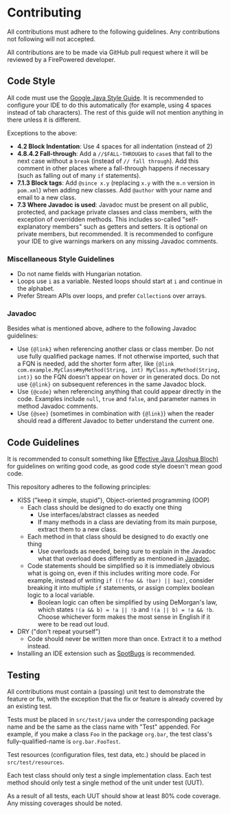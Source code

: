 # Contributing

All contributions must adhere to the following guidelines. Any contributions not following will not accepted.

All contributions are to be made via GitHub pull request where it will be reviewed by a FirePowered developer.

## Code Style

All code must use the [Google Java Style Guide](https://google.github.io/styleguide/javaguide.html). It is recommended to configure your IDE to do this automatically (for example, using 4 spaces instead of tab characters). The rest of this guide will not mention anything in there unless it is different.

Exceptions to the above:

- **4.2 Block Indentation**: Use 4 spaces for all indentation (instead of 2)
- **4.8.4.2 Fall-through**: Add a `//$FALL-THROUGH$` to `case`s that fall to the next case without a `break` (instead of `// fall through`). Add this comment in other places where a fall-through happens if necessary (such as falling out of many `if` statements).
- **7.1.3 Block tags**: Add `@since x.y` (replacing `x.y` with the `m.n` version in `pom.xml`) when adding new classes. Add `@author` with your name and email to a new class.
- **7.3 Where Javadoc is used**: Javadoc must be present on all public, protected, and package private classes and class members, with the exception of overridden methods. This includes so-called "self-explanatory members" such as getters and setters. It is optional on private members, but recommended. It is recommended to configure your IDE to give warnings markers on any missing Javadoc comments.

### Miscellaneous Style Guidelines
* Do not name fields with Hungarian notation.
* Loops use `i` as a variable. Nested loops should start at `i` and continue in the alphabet.
* Prefer Stream APIs over loops, and prefer `Collection`s over arrays.

### Javadoc

Besides what is mentioned above, adhere to the following Javadoc guidelines:

- Use `{@link}` when referencing another class or class member. Do not use fully qualified package names. If not otherwise imported, such that a FQN is needed, add the shorter form after, like `{@link com.example.MyClass#myMethod(String, int) MyClass.myMethod(String, int)}` so the FQN doesn't appear on hover or in generated docs. Do not use `{@link}` on subsequent references in the same Javadoc block.
- Use `{@code}` when referencing anything that could appear directly in the code. Examples include `null`, `true` and `false`, and parameter names in method Javadoc comments.
- Use `{@see}` (sometimes in combination with `{@link}`) when the reader should read a different Javadoc to better understand the current one.

## Code Guidelines

It is recommended to consult something like [Effective Java (Joshua Bloch)](https://www.google.com/books/edition/Effective_Java/1cVqswEACAAJ) for guidelines on writing good code, as good code style doesn't mean good code.

This repository adheres to the following principles:

- KISS ("keep it simple, stupid"), Object-oriented programming (OOP)
  - Each class should be designed to do exactly one thing
    - Use interfaces/abstract classes as needed
    - If many methods in a class are deviating from its main purpose, extract them to a new class.
  - Each method in that class should be designed to do exactly one thing
    - Use overloads as needed, being sure to explain in the Javadoc what that overload does differently as mentioned in [Javadoc](#javadoc).
  - Code statements should be simplified so it is immediately obvious what is going on, even if this includes writing more code. For example, instead of writing `if ((!foo && !bar) || baz)`, consider breaking it into multiple `if` statements, or assign complex boolean logic to a local variable.
    - Boolean logic can often be simplified by using DeMorgan's law, which states `!(a && b) = !a || !b` and `!(a || b) = !a && !b`. Choose whichever form makes the most sense in English if it were to be read out loud.
- DRY ("don't repeat yourself")
  - Code should never be written more than once. Extract it to a method instead.
- Installing an IDE extension such as [SpotBugs](https://spotbugs.github.io/) is recommended.

## Testing

All contributions must contain a (passing) unit test to demonstrate the feature or fix, with the exception that the fix or feature is already covered by an existing test.

Tests must be placed in `src/test/java` under the corresponding package name and be the same as the class name with "Test" appended. For example, if you make a class `Foo` in the package `org.bar`, the test class's fully-qualified-name is `org.bar.FooTest`.

Test resources (configuration files, test data, etc.) should be placed in `src/test/resources`.

Each test class should only test a single implementation class. Each test method should only test a single method of the unit under test (UUT).

As a result of all tests, each UUT should show at least 80% code coverage. Any missing coverages should be noted.

